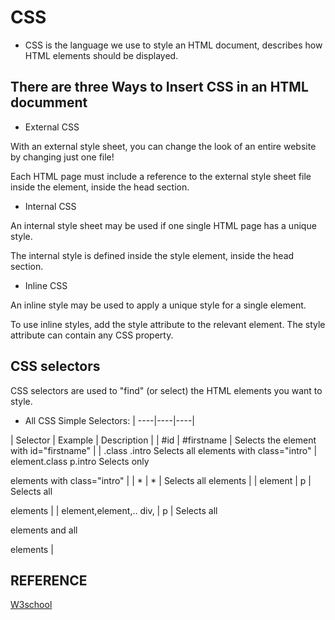 # CSS

+ CSS is the language we use to style an HTML document, describes how HTML elements should be displayed.

## There are three Ways to Insert CSS in an HTML documment

+ External CSS

 With an external style sheet, you can change the look of an entire website by changing just one file!

Each HTML page must include a reference to the external style sheet file inside the <link> element, inside the head section.

+ Internal CSS

An internal style sheet may be used if one single HTML page has a unique style.

The internal style is defined inside the style element, inside the head section.

+ Inline CSS

An inline style may be used to apply a unique style for a single element.

To use inline styles, add the style attribute to the relevant element. The style attribute can contain any CSS property.

## CSS selectors

CSS selectors are used to "find" (or select) the HTML elements you want to style.

+ All CSS Simple Selectors:
| ----|----|----|

| Selector | Example | Description |
| #id | #firstname | Selects the element with id="firstname" |
| .class	.intro	Selects all elements with class="intro" |
element.class	p.intro	Selects only <p> elements with class="intro" |
| * | * | Selects all elements |
| element	| p | Selects all <p> elements |
| element,element,..	div, | p | Selects all <div> elements and all <p> elements |
## REFERENCE

[W3school](https://www.w3schools.com/css/)
